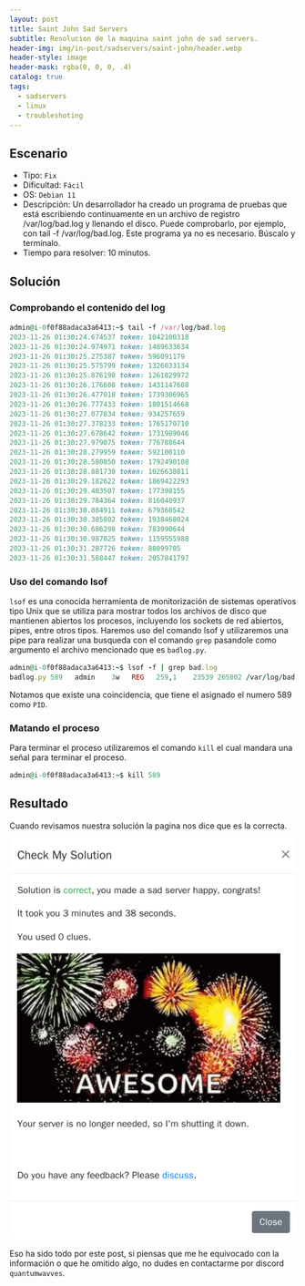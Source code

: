 ```yaml
---
layout: post
title: Saint John Sad Servers
subtitle: Resolucion de la maquina saint john de sad servers.
header-img: img/in-post/sadservers/saint-john/header.webp
header-style: image
header-mask: rgba(0, 0, 0, .4)
catalog: true
tags:
  - sadservers
  - linux
  - troubleshoting
---
```


<!-- HTML Meta Tags -->
<title>Saint John Sad Servers - QuantumWavves</title>
<meta name="description" content="Resolución de la máquina Saint John de Sadservers.">

<!-- Facebook Meta Tags -->
<meta property="og:url" content="https://quantumwavves.github.io/2023/11/22/sadservers-saint-john/">
<meta property="og:type" content="website">
<meta property="og:title" content="Saint John Sad Servers - QuantumWavves">
<meta property="og:description" content="Resolución de la máquina Saint John de Sadservers.">
<meta property="og:image" content="https://quantumwavves.github.io/img/in-post/sadservers/saint-john/header.webp">

<!-- Twitter Meta Tags -->
<meta name="twitter:card" content="summary_large_image">
<meta property="twitter:domain" content="quantumwavves.github.io">
<meta property="twitter:url" content="https://quantumwavves.github.io/2023/11/22/sadservers-saint-john/">
<meta name="twitter:title" content="Saint John Sad Servers - QuantumWavves">
<meta name="twitter:description" content="Resolución de la máquina Saint John de Sadservers.">
<meta name="twitter:image" content="https://quantumwavves.github.io/img/in-post/sadservers/saint-john/header.webp">

## Escenario
- Tipo: `Fix`
- Dificultad: `Fácil`
- OS: `Debian 11`
- Descripción: Un desarrollador ha creado un programa de pruebas que está escribiendo continuamente en un archivo de registro /var/log/bad.log y llenando el disco. Puede comprobarlo, por ejemplo, con tail -f /var/log/bad.log.
Este programa ya no es necesario. Búscalo y termínalo.
- Tiempo para resolver: 10 minutos.

## Solución

### Comprobando el contenido del log

```ruby
admin@i-0f0f88adaca3a6413:~$ tail -f /var/log/bad.log
2023-11-26 01:30:24.674537 token: 1042100318
2023-11-26 01:30:24.974971 token: 1489633634
2023-11-26 01:30:25.275387 token: 596091179
2023-11-26 01:30:25.575799 token: 1326033134
2023-11-26 01:30:25.876198 token: 1261829972
2023-11-26 01:30:26.176608 token: 1431147608
2023-11-26 01:30:26.477018 token: 1739306965
2023-11-26 01:30:26.777433 token: 1801514668
2023-11-26 01:30:27.077834 token: 934257659
2023-11-26 01:30:27.378233 token: 1765170710
2023-11-26 01:30:27.678642 token: 1731989046
2023-11-26 01:30:27.979075 token: 776788644
2023-11-26 01:30:28.279959 token: 592100110
2023-11-26 01:30:28.580850 token: 1792490108
2023-11-26 01:30:28.881730 token: 1026630811
2023-11-26 01:30:29.182622 token: 1869422293
2023-11-26 01:30:29.483507 token: 177398155
2023-11-26 01:30:29.784364 token: 816040937
2023-11-26 01:30:30.084911 token: 679360542
2023-11-26 01:30:30.385802 token: 1938468024
2023-11-26 01:30:30.686298 token: 783990644
2023-11-26 01:30:30.987025 token: 1159555988
2023-11-26 01:30:31.287726 token: 88099705
2023-11-26 01:30:31.588447 token: 2057841797
```
### Uso del comando lsof

`lsof` es una conocida herramienta de monitorización de sistemas operativos tipo Unix que se utiliza para mostrar todos los archivos de disco que mantienen abiertos los procesos, incluyendo los sockets de red abiertos, pipes, entre otros tipos. Haremos uso del comando lsof y utilizaremos una pipe para realizar una busqueda con el comando `grep` pasandole como argumento el archivo mencionado que es `badlog.py`.

```ruby
admin@i-0f0f88adaca3a6413:~$ lsof -f | grep bad.log
badlog.py 589   admin    3w   REG   259,1    23539 265802 /var/log/bad.log
```
Notamos que existe una coincidencia, que tiene el asignado el numero 589 como `PID`.

### Matando el proceso

Para terminar el proceso utilizaremos el comando `kill` el cual mandara una señal para terminar el proceso.

```ruby
admin@i-0f0f88adaca3a6413:~$ kill 589
```
## Resultado

Cuando revisamos nuestra solución la pagina nos dice que es la correcta.

![solucion](/img/in-post/sadservers/saint-john/solution.png)

Eso ha sido todo por este post, si piensas que me he equivocado con la información o que he omitido algo, no dudes en contactarme por discord `quantumwavves`.

